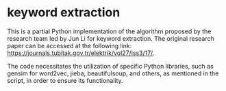 # keyword extraction
This is a partial Python implementation of the algorithm proposed by the research team led by Jun Li for keyword extraction. The original research paper can be accessed at the following link: https://journals.tubitak.gov.tr/elektrik/vol27/iss3/17/.

The code necessitates the utilization of specific Python libraries, such as gensim for word2vec, jieba, beautifulsoup, and others, as mentioned in the script, in order to ensure its functionality.
